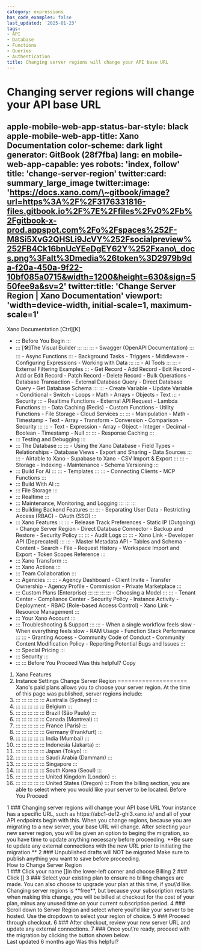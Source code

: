 ```yaml
---
category: expressions
has_code_examples: false
last_updated: '2025-01-23'
tags:
- API
- Database
- Functions
- Queries
- Authentication
title: Changing server regions will change your API base URL
---
```


# Changing server regions will change your API base URL

apple-mobile-web-app-status-bar-style: black
apple-mobile-web-app-title: Xano Documentation
color-scheme: dark light
generator: GitBook (28f7fba)
lang: en
mobile-web-app-capable: yes
robots: 'index, follow'
title: 'change-server-region'
twitter:card: summary\_large\_image
twitter:image: 'https://docs.xano.com/\~gitbook/image?url=https%3A%2F%2F3176331816-files.gitbook.io%2F%7E%2Ffiles%2Fv0%2Fb%2Fgitbook-x-prod.appspot.com%2Fo%2Fspaces%252F-M8Si5XvG2QHSLi9JcVY%252Fsocialpreview%252FB4Ck16bnUcYEeDgEY62Y%252Fxano\_docs.png%3Falt%3Dmedia%26token%3D2979b9da-f20a-450a-9f22-10bf085a0715&width=1200&height=630&sign=550fee9a&sv=2'
twitter:title: 'Change Server Region \| Xano Documentation'
viewport: 'width=device-width, initial-scale=1, maximum-scale=1'
---
[](../../index.html)
Xano Documentation
[Ctrl][K]
-   ::: 
    Before You Begin
    :::
-   ::: 
    [🛠️]The Visual Builder
    :::
        ::: 
            ::: 
            -   Swagger (OpenAPI Documentation)
            :::
            ::: 
            -   Async Functions
            :::
        -   Background Tasks
        -   Triggers
        -   Middleware
        -   Configuring Expressions
        -   Working with Data
        :::
        ::: 
        -   AI Tools
            ::: 
                ::: 
                -   External Filtering Examples
                :::
            -   Get Record
            -   Add Record
            -   Edit Record
            -   Add or Edit Record
            -   Patch Record
            -   Delete Record
            -   Bulk Operations
            -   Database Transaction
            -   External Database Query
            -   Direct Database Query
            -   Get Database Schema
            :::
            ::: 
            -   Create Variable
            -   Update Variable
            -   Conditional
            -   Switch
            -   Loops
            -   Math
            -   Arrays
            -   Objects
            -   Text
            :::
        -   Security
            ::: 
            -   Realtime Functions
            -   External API Request
            -   Lambda Functions
            :::
        -   Data Caching (Redis)
        -   Custom Functions
        -   Utility Functions
        -   File Storage
        -   Cloud Services
        :::
        ::: 
        -   Manipulation
        -   Math
        -   Timestamp
        -   Text
        -   Array
        -   Transform
        -   Conversion
        -   Comparison
        -   Security
        :::
        ::: 
        -   Text
        -   Expression
        -   Array
        -   Object
        -   Integer
        -   Decimal
        -   Boolean
        -   Timestamp
        -   Null
        :::
        ::: 
        -   Response Caching
        :::
-   ::: 
    Testing and Debugging
    :::
-   ::: 
    The Database
    :::
        ::: 
        -   Using the Xano Database
        -   Field Types
        -   Relationships
        -   Database Views
        -   Export and Sharing
        -   Data Sources
        :::
        ::: 
        -   Airtable to Xano
        -   Supabase to Xano
        -   CSV Import & Export
        :::
        ::: 
        -   Storage
        -   Indexing
        -   Maintenance
        -   Schema Versioning
        :::
-   ::: 
    Build For AI
    :::
        ::: 
        -   Templates
        :::
        ::: 
        -   Connecting Clients
        -   MCP Functions
        :::
-   ::: 
    Build With AI
    :::
-   ::: 
    File Storage
    :::
-   ::: 
    Realtime
    :::
-   ::: 
    Maintenance, Monitoring, and Logging
    :::
        ::: 
        :::
-   ::: 
    Building Backend Features
    :::
        ::: 
        -   Separating User Data
        -   Restricting Access (RBAC)
        -   OAuth (SSO)
        :::
-   ::: 
    Xano Features
    :::
        ::: 
        -   Release Track Preferences
        -   Static IP (Outgoing)
        -   Change Server Region
        -   Direct Database Connector
        -   Backup and Restore
        -   Security Policy
        :::
        ::: 
        -   Audit Logs
        :::
        ::: 
        -   Xano Link
        -   Developer API (Deprecated)
        :::
        ::: 
        -   Master Metadata API
        -   Tables and Schema
        -   Content
        -   Search
        -   File
        -   Request History
        -   Workspace Import and Export
        -   Token Scopes Reference
        :::
-   ::: 
    Xano Transform
    :::
-   ::: 
    Xano Actions
    :::
-   ::: 
    Team Collaboration
    :::
-   ::: 
    Agencies
    :::
        ::: 
        -   Agency Dashboard
        -   Client Invite
        -   Transfer Ownership
        -   Agency Profile
        -   Commission
        -   Private Marketplace
        :::
-   ::: 
    Custom Plans (Enterprise)
    :::
        ::: 
            ::: 
                ::: 
                -   Choosing a Model
                :::
            :::
        -   Tenant Center
        -   Compliance Center
        -   Security Policy
        -   Instance Activity
        -   Deployment
        -   RBAC (Role-based Access Control)
        -   Xano Link
        -   Resource Management
        :::
-   ::: 
    Your Xano Account
    :::
-   ::: 
    Troubleshooting & Support
    :::
        ::: 
        -   When a single workflow feels slow
        -   When everything feels slow
        -   RAM Usage
        -   Function Stack Performance
        :::
        ::: 
        -   Granting Access
        -   Community Code of Conduct
        -   Community Content Modification Policy
        -   Reporting Potential Bugs and Issues
        :::
-   ::: 
    Special Pricing
    :::
-   ::: 
    Security
    :::
-   ::: 
    :::
    Before You Proceed
Was this helpful?
Copy
1.  Xano Features
2.  Instance Settings
Change Server Region 
====================
Xano\'s paid plans allows you to choose your server region. At the time of this page was published, server regions include:
1.  ::: 
    ::: 
    :::
    :::
    ::: 
    Australia (Sydney)
    :::
2.  ::: 
    ::: 
    :::
    :::
    ::: 
    Belgium
    :::
3.  ::: 
    ::: 
    :::
    :::
    ::: 
    Brazil (São Paulo)
    :::
4.  ::: 
    ::: 
    :::
    :::
    ::: 
    Canada (Montreal)
    :::
5.  ::: 
    ::: 
    :::
    :::
    ::: 
    France (Paris)
    :::
6.  ::: 
    ::: 
    :::
    :::
    ::: 
    Germany (Frankfurt)
    :::
7.  ::: 
    ::: 
    :::
    :::
    ::: 
    India (Mumbai)
    :::
8.  ::: 
    ::: 
    :::
    :::
    ::: 
    Indonesia (Jakarta)
    :::
9.  ::: 
    ::: 
    :::
    :::
    ::: 
    Japan (Tokyo)
    :::
10. ::: 
    ::: 
    :::
    :::
    ::: 
    Saudi Arabia (Dammam)
    :::
11. ::: 
    ::: 
    :::
    :::
    ::: 
    Singapore
    :::
12. ::: 
    ::: 
    :::
    :::
    ::: 
    South Korea (Seoul)
    :::
13. ::: 
    ::: 
    :::
    :::
    ::: 
    United Kingdom (London)
    :::
14. ::: 
    ::: 
    :::
    :::
    ::: 
    United States (Oregon)
    :::
From the billing section, you are able to select where you would like your server to be located.
Before You Proceed
<div>
1
###  
Changing server regions will change your API base URL
Your instance has a specific URL, such as https://abc1-def2-ghi3.xano.io/ and all of your API endpoints begin with this.
When you change regions, because you are migrating to a new server, your base URL will change.
After selecting your new server region, you will be given an option to beging the migration, so you have time to update anything necessary before proceeding.
**Be sure to update any external connections with the new URL prior to initiating the migration.**
2
###  
Unpublished drafts will NOT be migrated
Make sure to publish anything you want to save before proceeding.
</div>
How to Change Server Region
<div>
1
###  
Click your name []in the lower-left corner and choose Billing
2
###  
Click []
3
###  
Select your existing plan to ensure no billing changes are made. You can also choose to upgrade your plan at this time, if you\'d like.
Changing server regions is **free**, but because your subscription restarts when making this change, you will be billed at checkout for the cost of your plan, minus any unused time on your current subscription period.
4
###  
Scroll down to Server Region and select where you\'d like your server to be hosted.
Use the dropdown to select your region of choice.
5
###  
Proceed through checkout.
6
###  
After checkout, review your new server URL and update any external connections.
7
###  
Once you\'re ready, proceed with the migration by clicking the button shown below.
</div>
Last updated 6 months ago
Was this helpful?